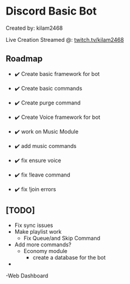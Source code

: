 # Discord Basic Bot
Created by: kilam2468 

Live Creation Streamed @: [twitch.tv/kilam2468](https://twitch.tv/kilam2468)


## Roadmap
- :heavy_check_mark: Create basic framework for bot
- :heavy_check_mark: Create basic commands
- :heavy_check_mark: Create purge command
  
- :heavy_check_mark: Create Voice framework for bot
- :heavy_check_mark: work on Music Module
- :heavy_check_mark: add music commands
- :heavy_check_mark: fix ensure voice
- :heavy_check_mark: fix !leave command
- :heavy_check_mark: fix !join errors

## [TODO]
- Fix sync issues 
- Make playlist work
  - Fix Queue/and Skip Command
- Add more commands?
  - Economy module
    - create a database for the bot
- 
-Web Dashboard

